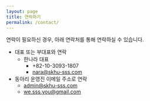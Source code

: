 ```yaml
---
layout: page
title: 연락하기
permalink: /contact/
---
```

연락이 필요하신 경우, 아래 연락처를 통해 연락하실 수 있습니다.

- 대표 또는 부대표와 연락
  - 한나라 대표
    - +82-10-3093-1807
    - [nara@skhu-sss.com](mailto:nara@skhu-sss.com)
- 동아리 운영진 이메일 주소로 연락
  - [admin@skhu-sss.com](mailto:admin@skhu-sss.com)
  - [we.sss.you@gmail.com](mailto:we.sss.you@gmail.com)
